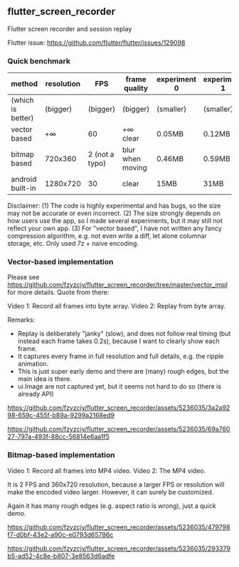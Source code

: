 ## flutter_screen_recorder

Flutter screen recorder and session replay

Flutter issue: https://github.com/flutter/flutter/issues/129098

### Quick benchmark

| method | resolution | FPS | frame quality | experiment 0 | experiment 1 | experiment 2 | experiment 3 |
|---|---|---|---|---|---|---|---|
| (which is better) | (bigger) | (bigger) | (bigger) | (smaller) | (smaller) | (smaller) | (smaller) |
| vector based | +∞ | 60 | +∞ clear | 0.05MB | 0.12MB | 0.17MB | 0.16MB |
| bitmap based | 720x360 | 2 (not a typo) | blur when moving | 0.46MB | 0.59MB | 1.01MB | 0.81MB |
| android built-in | 1280x720 | 30 | clear | 15MB | 31MB | 43MB | 56MB |

Disclaimer:
(1) The code is highly experimental and has bugs, so the size may not be accurate or even incorrect.
(2) The size strongly depends on how users use the app, so I made several experiments, but it may still not reflect your own app.
(3) For "vector based", I have not written any fancy compression algorithm, e.g. not even write a diff, let alone columnar storage, etc. Only used 7z + naive encoding.

### Vector-based implementation

Please see https://github.com/fzyzcjy/flutter_screen_recorder/tree/master/vector_impl for more details. Quote from there:

Video 1: Record all frames into byte array.
Video 2: Replay from byte array.

Remarks:

* Replay is deliberately "janky" (slow), and does not follow real timing (but instead each frame takes 0.2s), because I want to clearly show each frame.
* It captures every frame in full resolution and full details, e.g. the ripple animation.
* This is just super early demo and there are (many) rough edges, but the main idea is there.
* ui.Image are not captured yet, but it seems not hard to do so (there is already API)

https://github.com/fzyzcjy/flutter_screen_recorder/assets/5236035/3a2a9298-659c-455f-b89a-9299a2168ed9

https://github.com/fzyzcjy/flutter_screen_recorder/assets/5236035/69a76027-797a-493f-88cc-56814e6aa1f5

### Bitmap-based implementation

Video 1: Record all frames into MP4 video.
Video 2: The MP4 video.

It is 2 FPS and 360x720 resolution, because a larger FPS or resolution will make the encoded video larger. However, it can surely be customized.

Again it has many rough edges (e.g. aspect ratio is wrong), just a quick demo.

https://github.com/fzyzcjy/flutter_screen_recorder/assets/5236035/479798f7-d0bf-43e2-a90c-e0793d65786c

https://github.com/fzyzcjy/flutter_screen_recorder/assets/5236035/293379b5-ad52-4c8e-b807-3e8563d6adfe

